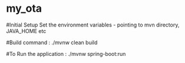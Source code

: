 # my_ota

#Initial Setup
Set the environment variables - pointing to mvn directory, JAVA_HOME etc

#Build command :
./mvnw clean build

#To Run the application :
./mvnw spring-boot:run

